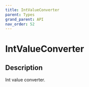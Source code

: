 ```yaml
---
title: IntValueConverter
parent: Types
grand_parent: API
nav_order: 52
---
```


# IntValueConverter

## Description

Int value converter.
